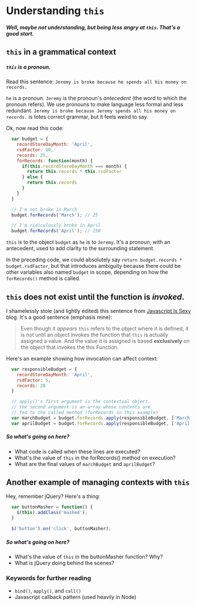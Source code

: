 # Understanding `this`
##### Well, maybe not understanding, but being less angry at `this`. That's a good start.

## `this` in a grammatical context
##### `this` is a pronoun.

Read this sentence:
`Jeremy is broke because he spends all his money on records.`

`he` is a pronoun. `Jeremy` is the pronoun's _antecedent_ (the word to which the pronoun refers). We use pronouns to make language less formal and less redundant. `Jeremy is broke because Jeremy spends all his money on records.` is totes correct grammar, but it feels weird to say.

Ok, now read this code:
```javascript
  var budget = {
    recordStoreDayMonth: 'April',
    rsdFactor: 10,
    records: 25,
    forRecords: function(month) {
      if(this.recordStoreDayMonth === month) {
        return this.records * this.rsdFactor
      } else {
        return this.records
      }
    }
  }

  // I'm not broke in March
  budget.forRecords('March'); // 25

  // I'm ridiculously broke in April
  budget.forRecords('April'); // 250
```

`this` is to the object `budget` as `he` is to `Jeremy`. It's a pronoun, with an antecedent, used to add clarity to the surrounding statement.

In the preceding code, we could absolutely say `return budget.records * budget.rsdFactor`, but that introduces ambiguity because there could be other variables also named `budget` in scope, depending on how the `forRecords()` method is called.

## `this` does not exist until the function is _invoked_.

I shamelessly stole (and lightly edited) this sentence from [Javascript Is Sexy](http://javascriptissexy.com/understand-javascripts-this-with-clarity-and-master-it/) blog. It's a good sentence (emphasis mine):

> Even though it _appears_ `this` refers to the object where it is defined, it is not until an object invokes the function that `this` is actually assigned a value. And the value it is assigned is based __exclusively__ on the object that invokes the this Function.

Here's an example showing how invocation can affect context:

```javascript
  var responsibleBudget = {
    recordStoreDayMonth: 'April',
    rsdFactor: 5,
    records: 20
  }

  // apply()'s first argument is the contextual object.
  // the second argument is an array whose contents are
  // fed to the called method (forRecords in this example)
  var marchBudget = budget.forRecords.apply(responsibleBudget, ['March']);
  var aprilBudget = budget.forRecords.apply(responsibleBudget, ['April']);
```
##### So what's going on here?
- What code is called when these lines are executed?
- What's the value of `this` in the forRecords() method on execution?
- What are the final values of `marchBudget` and `aprilBudget`?

## Another example of managing contexts with `this`

Hey, remember jQuery? Here's a thing:

```javascript
  var buttonMasher = function() {
    $(this).addClass('mashed');
  }

  $('button').on('click', buttonMasher);
```
##### So what's going on here?
- What's the value of `this` in the buttonMasher function? Why?
- What is jQuery doing behind the scenes?

### Keywords for further reading
- `bind()`, `apply()`, and `call()`
- Javascript callback pattern (used heavily in Node)

